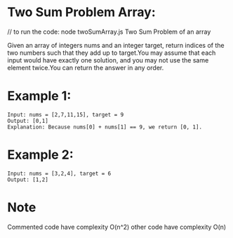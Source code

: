 # Two Sum Problem Array:
// to run the code: node twoSumArray.js
Two Sum Problem of an array

Given an array of integers nums and an integer target, return indices of the two numbers such that they add up to target.You may assume that each input would have exactly one solution, and you may not use the same element twice.You can return the answer in any order.


# Example 1:
    Input: nums = [2,7,11,15], target = 9
    Output: [0,1]
    Explanation: Because nums[0] + nums[1] == 9, we return [0, 1].

# Example 2:
    Input: nums = [3,2,4], target = 6
    Output: [1,2]


# Note
Commented code have complexity O(n^2)
other code have complexity O(n)